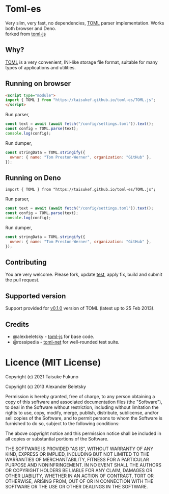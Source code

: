 # Toml-es

Very slim, very fast, no dependencies, [TOML](https://github.com/mojombo/toml)
parser implementation. Works both browser and Deno.\
forked from [toml-js](https://github.com/alexbeletsky/toml-js)

## Why?

[TOML](https://github.com/mojombo/toml) is a very convenient, INI-like storage
file format, suitable for many types of applications and utilities.

## Running on browser

```html
<script type="module">
import { TOML } from "https://taisukef.github.io/toml-es/TOML.js";
</script>
```

Run parser,

```js
const text = await (await fetch("/config/settings.toml")).text();
const config = TOML.parse(text);
console.log(config);
```

Run dumper,

```js
const stringData = TOML.stringify({
  owner: { name: "Tom Preston-Werner", organization: "GitHub" },
});
```

## Running on Deno

```
import { TOML } from "https://taisukef.github.io/toml-es/TOML.js";
```

Run parser,

```js
const text = await (await fetch("/config/settings.toml")).text();
const config = TOML.parse(text);
console.log(config);
```

Run dumper,

```js
const stringData = TOML.stringify({
  owner: { name: "Tom Preston-Werner", organization: "GitHub" },
});
```

## Contributing

You are very welcome. Please fork, update [test](/test/), apply fix, build and
submit the pull request.

## Supported version

Support provided for
[v0.1.0](https://github.com/mojombo/toml/blob/master/versions/toml-v0.1.0.md)
version of TOML (latest up to 25 Feb 2013).

## Credits

- @alexbeletsky - [toml-js](https://github.com/alexbeletsky/toml-js) for base
  code.
- @rossipedia - [toml-net](https://github.com/rossipedia/toml-net) for
  well-rounded test suite.

# Licence (MIT License)

Copyright (c) 2021 Taisuke Fukuno

Copyright (c) 2013 Alexander Beletsky

Permission is hereby granted, free of charge, to any person obtaining a copy of
this software and associated documentation files (the "Software"), to deal in
the Software without restriction, including without limitation the rights to
use, copy, modify, merge, publish, distribute, sublicense, and/or sell copies of
the Software, and to permit persons to whom the Software is furnished to do so,
subject to the following conditions:

The above copyright notice and this permission notice shall be included in all
copies or substantial portions of the Software.

THE SOFTWARE IS PROVIDED "AS IS", WITHOUT WARRANTY OF ANY KIND, EXPRESS OR
IMPLIED, INCLUDING BUT NOT LIMITED TO THE WARRANTIES OF MERCHANTABILITY, FITNESS
FOR A PARTICULAR PURPOSE AND NONINFRINGEMENT. IN NO EVENT SHALL THE AUTHORS OR
COPYRIGHT HOLDERS BE LIABLE FOR ANY CLAIM, DAMAGES OR OTHER LIABILITY, WHETHER
IN AN ACTION OF CONTRACT, TORT OR OTHERWISE, ARISING FROM, OUT OF OR IN
CONNECTION WITH THE SOFTWARE OR THE USE OR OTHER DEALINGS IN THE SOFTWARE.
